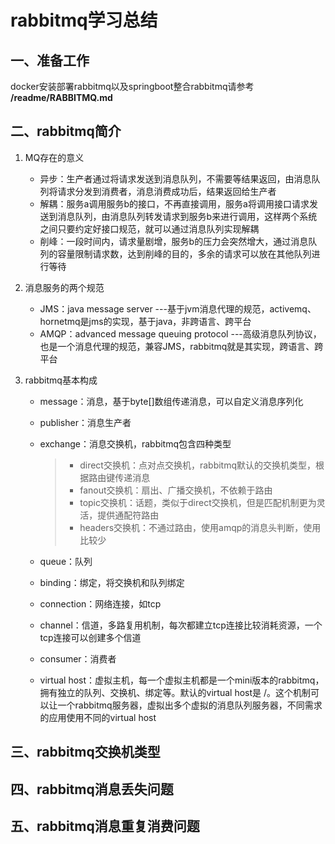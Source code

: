 

# rabbitmq学习总结

## 一、准备工作

docker安装部署rabbitmq以及springboot整合rabbitmq请参考 **/readme/RABBITMQ.md**

## 二、rabbitmq简介

1. MQ存在的意义

   - 异步：生产者通过将请求发送到消息队列，不需要等结果返回，由消息队列将请求分发到消费者，消息消费成功后，结果返回给生产者
   - 解耦：服务a调用服务b的接口，不再直接调用，服务a将调用接口请求发送到消息队列，由消息队列转发请求到服务b来进行调用，这样两个系统之间只要约定好接口规范，就可以通过消息队列实现解耦
   - 削峰：一段时间内，请求量剧增，服务b的压力会突然增大，通过消息队列的容量限制请求数，达到削峰的目的，多余的请求可以放在其他队列进行等待

2. 消息服务的两个规范

   - JMS：java message server ---基于jvm消息代理的规范，activemq、hornetmq是jms的实现，基于java，非跨语言、跨平台
   - AMQP：advanced message queuing protocol ---高级消息队列协议，也是一个消息代理的规范，兼容JMS，rabbitmq就是其实现，跨语言、跨平台

3. rabbitmq基本构成

   - message：消息，基于byte[]数组传递消息，可以自定义消息序列化

   - publisher：消息生产者

   - exchange：消息交换机，rabbitmq包含四种类型

     > - direct交换机：点对点交换机，rabbitmq默认的交换机类型，根据路由键传递消息
     > - fanout交换机：扇出、广播交换机，不依赖于路由
     > - topic交换机：话题，类似于direct交换机，但是匹配机制更为灵活，提供通配符路由
     > - headers交换机：不通过路由，使用amqp的消息头判断，使用比较少

   - queue：队列

   - binding：绑定，将交换机和队列绑定

   - connection：网络连接，如tcp

   - channel：信道，多路复用机制，每次都建立tcp连接比较消耗资源，一个tcp连接可以创建多个信道

   - consumer：消费者

   - virtual host：虚拟主机，每一个虚拟主机都是一个mini版本的rabbitmq，拥有独立的队列、交换机、绑定等。默认的virtual host是 /。这个机制可以让一个rabbitmq服务器，虚拟出多个虚拟的消息队列服务器，不同需求的应用使用不同的virtual host

## 三、rabbitmq交换机类型

## 四、rabbitmq消息丢失问题

## 五、rabbitmq消息重复消费问题





